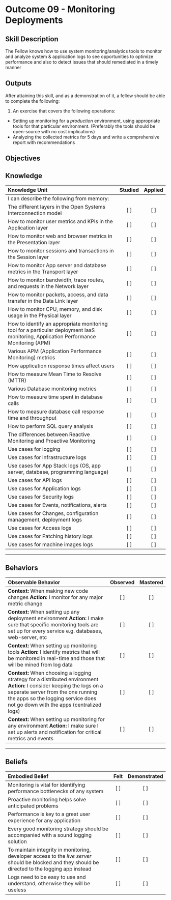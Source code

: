 # Outcome 09 - Monitoring Deployments

Skill Description
-----------------
The Fellow knows how to use system monitoring/analytics tools to monitor and analyze system & application logs to see opportunities to optimize performance and also to detect issues that should remediated in a timely manner


Outputs
-------
After attaining this skill, and as a demonstration of it, a fellow should be able to complete the following:

1. An exercise that covers the following operations:
  - Setting up monitoring for a _production_ environment, using appropriate tools for that particular environment. (Preferably the tools should be open-source with no cost implications)
  - Analyzing the collected metrics for 5 days and write a comprehensive report with recommendations


**Objectives**
--------------


## **Knowledge**

| Knowledge Unit   |      Studied      | Applied |
|:-----------------|:-----------------:|:---------:|
| I can describe the following from memory: | | |
| The different layers in the Open Systems Interconnection model | [ ] | [ ] |
| How to monitor user metrics and KPIs in the Application layer  | [ ] | [ ] |
| How to monitor web and browser metrics in the Presentation layer  | [ ] | [ ] |
| How to monitor sessions and transactions in the Session layer  | [ ] | [ ] |
| How to monitor App server and database metrics in the Transport layer | [ ] | [ ] |
| How to monitor bandwidth, trace routes, and requests in the Network layer | [ ] | [ ] |
| How to monitor packets, access, and data transfer in the Data Link layer | [ ] | [ ] |
| How to monitor CPU, memory, and disk usage in the Physical layer | [ ] | [ ] |
| How to identify an appropriate monitoring tool for a particular deployment IaaS monitoring, Application Performance Monitoring (APM) | [ ] | [ ] |
| Various APM (Application Performance Monitoring) metrics | [ ] | [ ] |
| How application response times affect users | [ ] | [ ] |
| How to measure Mean Time to Resolve (MTTR) | [ ] | [ ] |
| Various Database monitoring metrics | [ ] | [ ] |
| How to measure time spent in database calls | [ ] | [ ] |
| How to measure database call response time and throughput | [ ] | [ ] |
| How to perform SQL query analysis | [ ] | [ ] |
| The differences between Reactive Monitoring and Proactive Monitoring | [ ] | [ ] |
| Use cases for logging | [ ] | [ ] |
| Use cases for infrastructure logs | [ ] | [ ] |
| Use cases for App Stack logs (OS, app server, database, programming language) | [ ] | [ ] |
| Use cases for API logs | [ ] | [ ] |
| Use cases for Application logs | [ ] | [ ] |
| Use cases for Security logs | [ ] | [ ] |
| Use cases for Events, notifications, alerts | [ ] | [ ] |
| Use cases for Changes, configuration management, deployment logs | [ ] | [ ] |
| Use cases for Access logs | [ ] | [ ] |
| Use cases for Patching history logs | [ ] | [ ] |
| Use cases for machine images logs | [ ] | [ ] |


----------------


## **Behaviors**

| Observable Behavior   |      Observed      | Mastered |
|:----------------------|:------------------:|:--------:|
| **Context:** When making new code changes **Action:** I monitor for any major metric change | [ ] | [ ] |
| **Context:** When setting up any deployment environment **Action:** I make sure that specific monitoring tools are set up for every service e.g. databases, web-server, etc | [ ] | [ ] |
| **Context:** When setting up monitoring tools **Action:** I identify metrics that will be monitored in real-time and those that will be mined from log data | [ ] | [ ] |
| **Context:** When choosing a logging strategy for a distributed environment **Action:** I consider keeping the logs on a separate server from the one running the apps so the logging service does not go down with the apps (centralized logs) | [ ] | [ ] |
| **Context:** When setting up monitoring for any environment **Action:** I make sure I set up alerts and notification for critical metrics and events | [ ] | [ ] |


--------------


## **Beliefs**

| Embodied Belief   |      Felt      | Demonstrated |
|:------------------|:--------------:|:------------:|
| Monitoring is vital for identifying performance bottlenecks of any system | [ ] | [ ] |
| Proactive monitoring helps solve anticipated problems | [ ] | [ ] |
| Performance is key to a great user experience for any application | [ ] | [ ] |
| Every good monitoring strategy should be accompanied with a sound logging solution | [ ] | [ ] |
| To maintain integrity in monitoring, developer access to the _live server_ should be blocked and they should be directed to the logging app instead | [ ] | [ ] |
| Logs need to be easy to use and understand, otherwise they will be useless | [ ] | [ ] |

